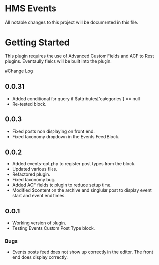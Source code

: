 # HMS Events
All notable changes to this project will be documented in this file.

# Getting Started
This plugin requires the use of Advanced Custom Fields and ACF to Rest plugins. Eventaully fields will be built into the plugin.

#Change Log

## 0.0.31
- Added conditional for query if $attributes['categories'] == null
- Re-tested block.

## 0.0.3 
- Fixed posts non displaying on front end. 
- Fixed taxonomy dropdown in the Events Feed Block.

## 0.0.2
- Added events-cpt.php to register post types from the block.
- Updated various files.
- Refactored plugin.
- Fixed taxonomy bug.
- Added ACF fields to plugin to reduce setup time.
- Modified $content on the archive and singlular post to display event start and event end times.

## 0.0.1
- Working version of plugin. 
- Testing Events Custom Post Type block.

### Bugs
- Events posts feed does not show up correctly in the editor. The front end does display correctly.
